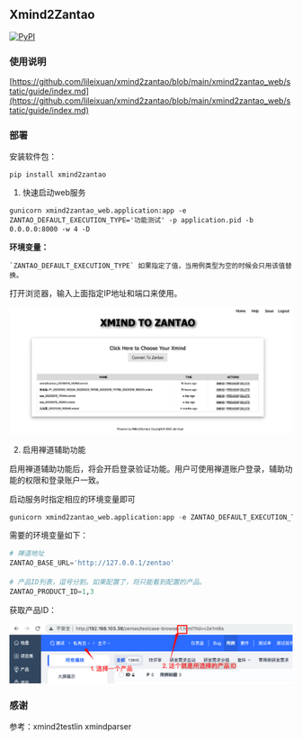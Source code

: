 ## Xmind2Zantao

[![PyPI](https://img.shields.io/pypi/v/xmind2zantao.svg)](https://pypi.org/project/xmind2zantao/)

### 使用说明

[https://github.com/lileixuan/xmind2zantao/blob/main/xmind2zantao_web/static/guide/index.md](https://github.com/lileixuan/xmind2zantao/blob/main/xmind2zantao_web/static/guide/index.md)

### 部署

安装软件包：
```shell
pip install xmind2zantao
```

1. 快速启动web服务

```shell
gunicorn xmind2zantao_web.application:app -e ZANTAO_DEFAULT_EXECUTION_TYPE='功能测试' -p application.pid -b 0.0.0.0:8000 -w 4 -D
```
**环境变量：**

    `ZANTAO_DEFAULT_EXECUTION_TYPE` 如果指定了值，当用例类型为空的时候会只用该值替换。

打开浏览器，输入上面指定IP地址和端口来使用。

![首页](https://github.com/lileixuan/xmind2zantao/raw/main/xmind2zantao_web/static/guide/首页.png)


2. 启用禅道辅助功能

启用禅道辅助功能后，将会开启登录验证功能。用户可使用禅道账户登录，辅助功能的权限和登录账户一致。

启动服务时指定相应的环境变量即可

```python
gunicorn xmind2zantao_web.application:app -e ZANTAO_DEFAULT_EXECUTION_TYPE='功能测试' -e ZANTAO_BASE_URL='http://127.0.0.1/zentao' -e ZANTAO_PRODUCT_ID=1,3 -p application.pid -b 0.0.0.0:8000 -w 4 -D
```

需要的环境变量如下：
```python
# 禅道地址
ZANTAO_BASE_URL='http://127.0.0.1/zentao'

# 产品ID列表，逗号分割。如果配置了，将只能看到配置的产品。
ZANTAO_PRODUCT_ID=1,3
```

获取产品ID：

![产品ID](https://github.com/lileixuan/xmind2zantao/raw/main/xmind2zantao_web/static/guide/产品ID.png)


### 感谢

   参考：xmind2testlin xmindparser